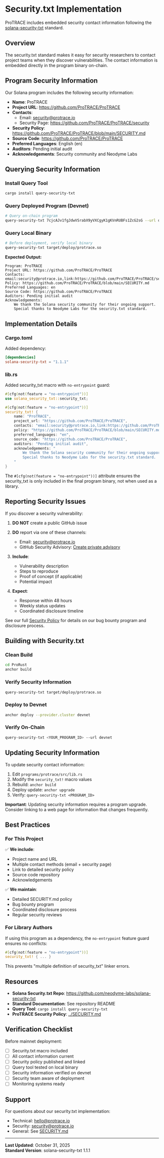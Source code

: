 # Security.txt Implementation

ProTRACE includes embedded security contact information following the [solana-security-txt](https://github.com/neodyme-labs/solana-security-txt) standard.

## Overview

The security.txt standard makes it easy for security researchers to contact project teams when they discover vulnerabilities. The contact information is embedded directly in the program binary on-chain.

## Program Security Information

Our Solana program includes the following security information:

- **Name**: ProTRACE
- **Project URL**: https://github.com/ProTRACE/ProTRACE
- **Contacts**: 
  - Email: security@protrace.io
  - Security Page: https://github.com/ProTRACE/ProTRACE/security
- **Security Policy**: https://github.com/ProTRACE/ProTRACE/blob/main/SECURITY.md
- **Source Code**: https://github.com/ProTRACE/ProTRACE
- **Preferred Languages**: English (en)
- **Auditors**: Pending initial audit
- **Acknowledgements**: Security community and Neodyme Labs

## Querying Security Information

### Install Query Tool

```bash
cargo install query-security-txt
```

### Query Deployed Program (Devnet)

```bash
# Query on-chain program
query-security-txt 7cjcAJv1fgJdwVSrabX9yVXCgyK1gKVnRUBFs1ZcG2sG --url devnet
```

### Query Local Binary

```bash
# Before deployment, verify local binary
query-security-txt target/deploy/protrace.so
```

**Expected Output:**
```
Program: ProTRACE
Project URL: https://github.com/ProTRACE/ProTRACE
Contacts: email:security@protrace.io,link:https://github.com/ProTRACE/ProTRACE/security
Policy: https://github.com/ProTRACE/ProTRACE/blob/main/SECURITY.md
Preferred Languages: en
Source Code: https://github.com/ProTRACE/ProTRACE
Auditors: Pending initial audit
Acknowledgements: 
    We thank the Solana security community for their ongoing support.
    Special thanks to Neodyme Labs for the security.txt standard.
```

## Implementation Details

### Cargo.toml

Added dependency:
```toml
[dependencies]
solana-security-txt = "1.1.1"
```

### lib.rs

Added security_txt macro with `no-entrypoint` guard:
```rust
#[cfg(not(feature = "no-entrypoint"))]
use solana_security_txt::security_txt;

#[cfg(not(feature = "no-entrypoint"))]
security_txt! {
    name: "ProTRACE",
    project_url: "https://github.com/ProTRACE/ProTRACE",
    contacts: "email:security@protrace.io,link:https://github.com/ProTRACE/ProTRACE/security",
    policy: "https://github.com/ProTRACE/ProTRACE/blob/main/SECURITY.md",
    preferred_languages: "en",
    source_code: "https://github.com/ProTRACE/ProTRACE",
    auditors: "Pending initial audit",
    acknowledgements: "
        We thank the Solana security community for their ongoing support.
        Special thanks to Neodyme Labs for the security.txt standard.
    "
}
```

The `#[cfg(not(feature = "no-entrypoint"))]` attribute ensures the security_txt is only included in the final program binary, not when used as a library.

## Reporting Security Issues

If you discover a security vulnerability:

1. **DO NOT** create a public GitHub issue
2. **DO** report via one of these channels:
   - Email: security@protrace.io
   - GitHub Security Advisory: [Create private advisory](https://github.com/ProTRACE/ProTRACE/security/advisories/new)

3. **Include**:
   - Vulnerability description
   - Steps to reproduce
   - Proof of concept (if applicable)
   - Potential impact

4. **Expect**:
   - Response within 48 hours
   - Weekly status updates
   - Coordinated disclosure timeline

See our full [Security Policy](../SECURITY.md) for details on our bug bounty program and disclosure process.

## Building with Security.txt

### Clean Build

```bash
cd ProRust
anchor build
```

### Verify Security Information

```bash
query-security-txt target/deploy/protrace.so
```

### Deploy to Devnet

```bash
anchor deploy --provider.cluster devnet
```

### Verify On-Chain

```bash
query-security-txt <YOUR_PROGRAM_ID> --url devnet
```

## Updating Security Information

To update security contact information:

1. Edit `programs/protrace/src/lib.rs`
2. Modify the `security_txt!` macro values
3. Rebuild: `anchor build`
4. Deploy update: `anchor upgrade`
5. Verify: `query-security-txt <PROGRAM_ID>`

**Important**: Updating security information requires a program upgrade. Consider linking to a web page for information that changes frequently.

## Best Practices

### For This Project

✅ **We include**:
- Project name and URL
- Multiple contact methods (email + security page)
- Link to detailed security policy
- Source code repository
- Acknowledgements

✅ **We maintain**:
- Detailed SECURITY.md policy
- Bug bounty program
- Coordinated disclosure process
- Regular security reviews

### For Library Authors

If using this program as a dependency, the `no-entrypoint` feature guard ensures no conflicts:

```rust
#[cfg(not(feature = "no-entrypoint"))]
security_txt! { ... }
```

This prevents "multiple definition of security_txt" linker errors.

## Resources

- **Solana Security.txt Repo**: https://github.com/neodyme-labs/solana-security-txt
- **Standard Documentation**: See repository README
- **Query Tool**: `cargo install query-security-txt`
- **ProTRACE Security Policy**: [../SECURITY.md](../SECURITY.md)

## Verification Checklist

Before mainnet deployment:

- [ ] Security.txt macro included
- [ ] All contact information current
- [ ] Security policy published and linked
- [ ] Query tool tested on local binary
- [ ] Security information verified on devnet
- [ ] Security team aware of deployment
- [ ] Monitoring systems ready

## Support

For questions about our security.txt implementation:
- Technical: hello@protrace.io
- Security: security@protrace.io
- General: See [SECURITY.md](../SECURITY.md)

---

**Last Updated**: October 31, 2025  
**Standard Version**: solana-security-txt 1.1.1
